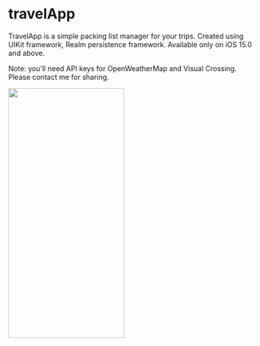 # travelApp

TravelApp is a simple packing list manager for your trips. Created using UIKit framework, Realm persistence framework. Available only on iOS 15.0 and above.

Note: you'll need API keys for OpenWeatherMap and Visual Crossing. Please contact me for sharing.



<img src="https://github.com/andrwstepanov/travelApp/blob/main/replay.gif" width="232" height="500" />

